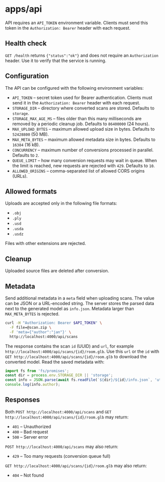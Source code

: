 # apps/api

API requires an `API_TOKEN` environment variable. Clients must send this
token in the `Authorization: Bearer` header with each request.

## Health check

`GET /health` returns `{"status":"ok"}` and does not require an
`Authorization` header. Use it to verify that the service is running.

## Configuration

The API can be configured with the following environment variables:

- `API_TOKEN` – secret token used for Bearer authentication. Clients must
  send it in the `Authorization: Bearer` header with each request.
- `STORAGE_DIR` – directory where converted scans are stored. Defaults to
  `storage`.
- `STORAGE_MAX_AGE_MS` – files older than this many milliseconds are removed
  by a periodic cleanup job. Defaults to `86400000` (24 hours).
- `MAX_UPLOAD_BYTES` – maximum allowed upload size in bytes. Defaults to
  `52428800` (50 MB).
- `MAX_META_BYTES` – maximum allowed metadata size in bytes. Defaults to
  `16384` (16 kB).
- `CONCURRENCY` – maximum number of conversions processed in parallel.
  Defaults to `2`.
- `QUEUE_LIMIT` – how many conversion requests may wait in queue. When the
  limit is reached, new requests are rejected with `429`. Defaults to `10`.
- `ALLOWED_ORIGINS` – comma-separated list of allowed CORS origins (URLs).

## Allowed formats

Uploads are accepted only in the following file formats:

- `.obj`
- `.ply`
- `.usd`
- `.usda`
- `.usdz`

Files with other extensions are rejected.

## Cleanup

Uploaded source files are deleted after conversion.

## Metadata

Send additional metadata in a `meta` field when uploading scans. The value
can be JSON or a URL-encoded string. The server stores the parsed data next
to the generated model as `info.json`. Metadata larger than `MAX_META_BYTES`
is rejected.

```bash
curl -H "Authorization: Bearer $API_TOKEN" \
  -F file=@scan.zip \
  -F 'meta={"author":"jan"}' \
  http://localhost:4000/api/scans
```

The response contains the scan `id` (UUID) and `url`, for example
`http://localhost:4000/api/scans/{id}/room.glb`. Use this `url` or the
`id` with `GET http://localhost:4000/api/scans/{id}/room.glb` to download
the converted model. Read the saved metadata with:

```js
import fs from 'fs/promises';
const dir = process.env.STORAGE_DIR || 'storage';
const info = JSON.parse(await fs.readFile(`${dir}/${id}/info.json`, 'utf8'));
console.log(info.author);
```

## Responses

Both `POST http://localhost:4000/api/scans` and
`GET http://localhost:4000/api/scans/{id}/room.glb` may return:

- `401` – Unauthorized
- `400` – Bad request
- `500` – Server error

`POST http://localhost:4000/api/scans` may also return:

- `429` – Too many requests (conversion queue full)

`GET http://localhost:4000/api/scans/{id}/room.glb` may also return:

- `404` – Not found
